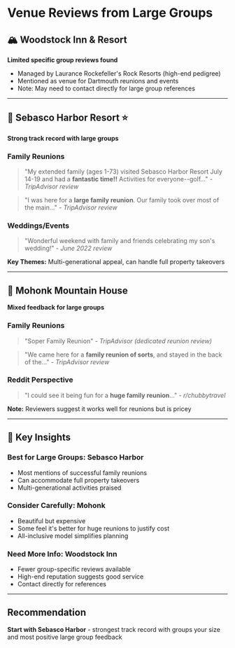 # Venue Reviews from Large Groups

## 🏔️ Woodstock Inn & Resort
**Limited specific group reviews found**
- Managed by Laurance Rockefeller's Rock Resorts (high-end pedigree)
- Mentioned as venue for Dartmouth reunions and events
- Note: May need to contact directly for large group references

---

## 🦞 Sebasco Harbor Resort ⭐
**Strong track record with large groups**

### Family Reunions
> "My extended family (ages 1-73) visited Sebasco Harbor Resort July 14-19 and had a **fantastic time!!** Activities for everyone--golf..." 
*- TripAdvisor review*

> "I was here for a **large family reunion**. Our family took over most of the main..."
*- TripAdvisor review*

### Weddings/Events
> "Wonderful weekend with family and friends celebrating my son's wedding!"
*- June 2022 review*

**Key Themes:** Multi-generational appeal, can handle full property takeovers

---

## 🏰 Mohonk Mountain House
**Mixed feedback for large groups**

### Family Reunions
> "Soper Family Reunion" 
*- TripAdvisor (dedicated reunion review)*

> "We came here for a **family reunion of sorts**, and stayed in the back of the..."
*- TripAdvisor review*

### Reddit Perspective
> "I could see it being fun for a **huge family reunion**..."
*- r/chubbytravel*

**Note:** Reviewers suggest it works well for reunions but is pricey

---

## 🎯 Key Insights

### Best for Large Groups: **Sebasco Harbor**
- Most mentions of successful family reunions
- Can accommodate full property takeovers
- Multi-generational activities praised

### Consider Carefully: **Mohonk**
- Beautiful but expensive
- Some feel it's better for huge reunions to justify cost
- All-inclusive model simplifies planning

### Need More Info: **Woodstock Inn**
- Fewer group-specific reviews available
- High-end reputation suggests good service
- Contact directly for references

---

## Recommendation
**Start with Sebasco Harbor** - strongest track record with groups your size and most positive large group feedback